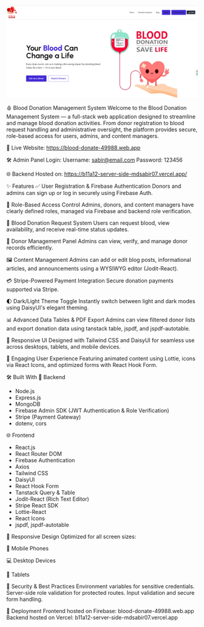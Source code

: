<!-- Cover Image -->
![Blood Donation Management Banner](.github/blood-donate.png)

🩸 Blood Donation Management System
Welcome to the Blood Donation Management System — a full-stack web application designed to streamline and manage blood donation activities. From donor registration to blood request handling and administrative oversight, the platform provides secure, role-based access for users, admins, and content managers.

🔗 Live Website: https://blood-donate-49988.web.app

🛠️ Admin Panel Login:
Username: sabir@email.com
Password: 123456

🌐 Backend Hosted on: https://b11a12-server-side-mdsabir07.vercel.app/

✨ Features
✅ User Registration & Firebase Authentication
Donors and admins can sign up or log in securely using Firebase Auth.

🔐 Role-Based Access Control
Admins, donors, and content managers have clearly defined roles, managed via Firebase and backend role verification.

📝 Blood Donation Request System
Users can request blood, view availability, and receive real-time status updates.

👤 Donor Management Panel
Admins can view, verify, and manage donor records efficiently.

🖼️ Content Management
Admins can add or edit blog posts, informational articles, and announcements using a WYSIWYG editor (Jodit-React).

💳 Stripe-Powered Payment Integration
Secure donation payments supported via Stripe.

🌓 Dark/Light Theme Toggle
Instantly switch between light and dark modes using DaisyUI's elegant theming.

📊 Advanced Data Tables & PDF Export
Admins can view filtered donor lists and export donation data using tanstack table, jspdf, and jspdf-autotable.

📱 Responsive UI
Designed with Tailwind CSS and DaisyUI for seamless use across desktops, tablets, and mobile devices.

💬 Engaging User Experience
Featuring animated content using Lottie, icons via React Icons, and optimized forms with React Hook Form.

🛠️ Built With
🔧 Backend
* Node.js
* Express.js
* MongoDB
* Firebase Admin SDK (JWT Authentication & Role Verification)
* Stripe (Payment Gateway)
* dotenv, cors

🌐 Frontend
* React.js
* React Router DOM
* Firebase Authentication
* Axios
* Tailwind CSS
* DaisyUI
* React Hook Form
* Tanstack Query & Table
* Jodit-React (Rich Text Editor)
* Stripe React SDK
* Lottie-React
* React Icons
* jspdf, jspdf-autotable

📱 Responsive Design Optimized for all screen sizes:

📱 Mobile Phones

💻 Desktop Devices

📲 Tablets

🔐 Security & Best Practices
Environment variables for sensitive credentials.
Server-side role validation for protected routes.
Input validation and secure form handling.

🚀 Deployment
Frontend hosted on Firebase: blood-donate-49988.web.app
Backend hosted on Vercel: b11a12-server-side-mdsabir07.vercel.app
